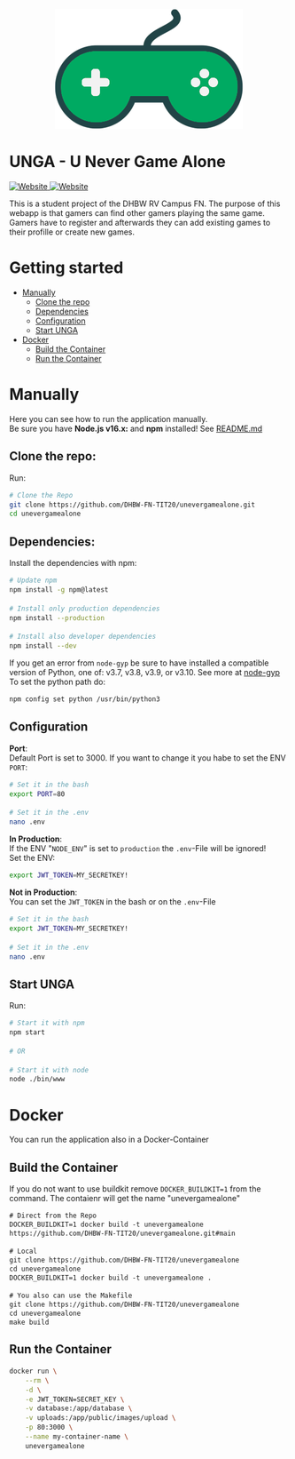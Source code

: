 <p align="center">
  <img src="public/images/UNeverGameAloneLogo.png" alt="Logog"/>
</p>

# UNGA - U Never Game Alone 
[![Website](https://img.shields.io/website?down_message=Offline&label=Demo&up_message=Online&url=https%3A%2F%2Funevergamealone.ddnss.de) ](https://unevergamealone.ddnss.de) [![Website](https://img.shields.io/website?down_message=Offline&label=Docs&up_message=Online&url=https%3A%2F%2Fdhbw-fn-tit20.github.io%2Funevergamealone%2F)](https://dhbw-fn-tit20.github.io/unevergamealone/)

This is a student project of the DHBW RV Campus FN. The purpose of this webapp is that gamers can find other gamers playing the same game. Gamers have to register and afterwards they can add existing games to their profille or create new games.

# Getting started
- [Manually](#Manually)
    - [Clone the repo](#clone-the-repo)
    - [Dependencies](#dependencies)
    - [Configuration](#configuration)
    - [Start UNGA](#start-unga)
- [Docker](#docker)
    - [Build the Container](#build-the-container)
    - [Run the Container](#run-the-container)
# Manually
Here you can see how to run the application manually.<br />
Be sure you have **Node.js v16.x:** and **npm** installed! See [README.md](https://github.com/nodesource/distributions/blob/master/README.md)

## Clone the repo:
Run:
```bash
# Clone the Repo
git clone https://github.com/DHBW-FN-TIT20/unevergamealone.git
cd unevergamealone
```
## Dependencies:
Install the dependencies with npm:
```bash
# Update npm
npm install -g npm@latest

# Install only production dependencies
npm install --production

# Install also developer dependencies
npm install --dev
```

If you get an error from `node-gyp` be sure to have installed a compatible version of Python, one of: v3.7, v3.8, v3.9, or v3.10. See more at [node-gyp](https://github.com/nodejs/node-gyp#configuring-python-dependency)<br/> To set the python path do:
```bash
npm config set python /usr/bin/python3
```

## Configuration
**Port**: <br/>
Default Port is set to 3000. If you want to change it you habe to set the ENV `PORT`:
```bash
# Set it in the bash
export PORT=80

# Set it in the .env
nano .env
```

**In Production**: <br/>
If the ENV "`NODE_ENV`" is set to `production` the `.env`-File will be ignored!<br />
Set the ENV:
```bash
export JWT_TOKEN=MY_SECRETKEY!
```

**Not in Production**: <br/>
You can set the `JWT_TOKEN` in the bash or on the `.env`-File
```bash
# Set it in the bash
export JWT_TOKEN=MY_SECRETKEY!

# Set it in the .env
nano .env
```

## Start UNGA
Run:
```bash
# Start it with npm
npm start

# OR

# Start it with node
node ./bin/www
```

# Docker
You can run the application also in a Docker-Container

## Build the Container
If you do not want to use buildkit remove `DOCKER_BUILDKIT=1` from the command. The contaienr will get the name "unevergamealone"
```shell
# Direct from the Repo
DOCKER_BUILDKIT=1 docker build -t unevergamealone https://github.com/DHBW-FN-TIT20/unevergamealone.git#main

# Local
git clone https://github.com/DHBW-FN-TIT20/unevergamealone
cd unevergamealone
DOCKER_BUILDKIT=1 docker build -t unevergamealone .

# You also can use the Makefile
git clone https://github.com/DHBW-FN-TIT20/unevergamealone
cd unevergamealone
make build
```

## Run the Container
```bash
docker run \
    --rm \
    -d \
    -e JWT_TOKEN=SECRET_KEY \
    -v database:/app/database \
    -v uploads:/app/public/images/upload \
    -p 80:3000 \
    --name my-container-name \
    unevergamealone
```

